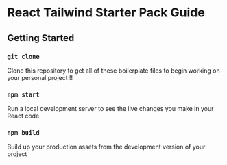 # React Tailwind Starter Pack Guide

## Getting Started

### `git clone`

Clone this repository to get all of these boilerplate files to begin working on your personal project !!

### `npm start`

Run a local development server to see the live changes you make in your React code

### `npm build`

Build up your production assets from the development version of your project
